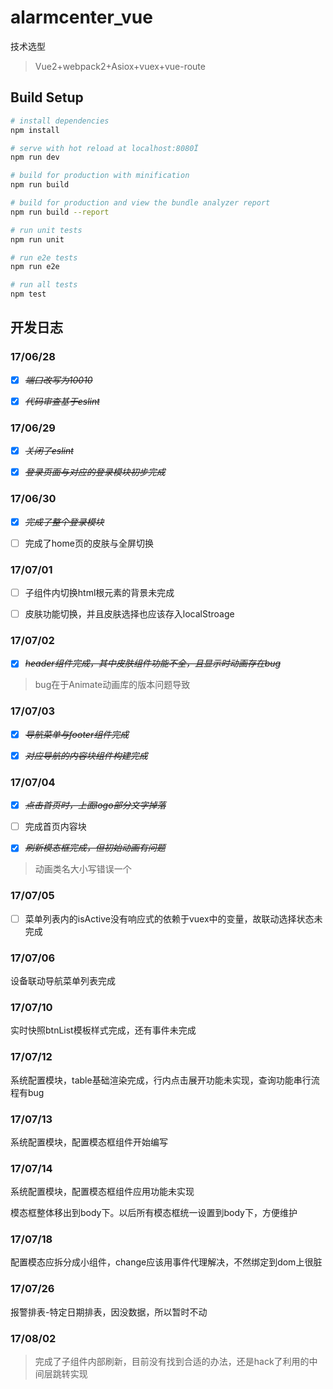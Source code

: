 # alarmcenter_vue

技术选型

>Vue2+webpack2+Asiox+vuex+vue-route

## Build Setup

``` bash
# install dependencies
npm install

# serve with hot reload at localhost:8080Ï
npm run dev

# build for production with minification
npm run build

# build for production and view the bundle analyzer report
npm run build --report

# run unit tests
npm run unit

# run e2e tests
npm run e2e

# run all tests
npm test
```

## 开发日志

### 17/06/28

* [X] ~~*端口改写为10010*~~

* [X] ~~*代码审查基于eslint*~~

### 17/06/29

* [X] ~~*关闭了eslint*~~

* [X] ~~*登录页面与对应的登录模块初步完成*~~

### 17/06/30

* [X] ~~*完成了整个登录模块*~~

* [ ] 完成了home页的皮肤与全屏切换

### 17/07/01

* [ ] 子组件内切换html根元素的背景未完成

* [ ] 皮肤功能切换，并且皮肤选择也应该存入localStroage

### 17/07/02

* [X] ~~*header组件完成，其中皮肤组件功能不全，且显示时动画存在bug*~~

>bug在于Animate动画库的版本问题导致

### 17/07/03

* [X] ~~*导航菜单与footer组件完成*~~

* [X] ~~*对应导航的内容块组件构建完成*~~

### 17/07/04

* [X] ~~*点击首页时，上面logo部分文字掉落*~~

* [ ] 完成首页内容块

* [X] ~~*刷新模态框完成，但初始动画有问题*~~

> 动画类名大小写错误一个

### 17/07/05

- [ ] 菜单列表内的isActive没有响应式的依赖于vuex中的变量，故联动选择状态未完成

### 17/07/06

设备联动导航菜单列表完成

### 17/07/10

实时快照btnList模板样式完成，还有事件未完成

### 17/07/12

系统配置模块，table基础渲染完成，行内点击展开功能未实现，查询功能串行流程有bug

### 17/07/13

系统配置模块，配置模态框组件开始编写

### 17/07/14

系统配置模块，配置模态框组件应用功能未实现

模态框整体移出到body下。以后所有模态框统一设置到body下，方便维护

### 17/07/18

配置模态应拆分成小组件，change应该用事件代理解决，不然绑定到dom上很脏

### 17/07/26

报警排表-特定日期排表，因没数据，所以暂时不动

### 17/08/02

>完成了子组件内部刷新，目前没有找到合适的办法，还是hack了利用的中间层跳转实现